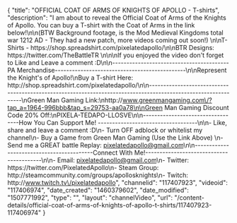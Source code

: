 {
    "title": "OFFICIAL COAT OF ARMS OF KNIGHTS OF APOLLO - T-shirts",
    "description": "I am about to reveal the Official Coat of Arms of the Knights of Apollo.  You can buy a T-shirt with the Coat of Arms in the link below!\n\n(BTW Background footage, is the Mod Medieval Kingdoms total war 1212 AD - They had a new patch, more videos coming out soon!) \n\nT-Shirts - https:\/\/shop.spreadshirt.com\/pixelatedapollo\/\n\nBTR Designs: https:\/\/twitter.com\/TheBattleTR \n\n\nIf you enjoyed the video don't forget to Like and Leave a comment :D\n\n-----------------------------------------PA Merchandise----------------------------------------------\n\nRepresent the Knight's of Apollo!\nBuy a T-shirt Here: http:\/\/shop.spreadshirt.com\/pixelatedapollo\/\n\n---------------------------------------------------------------------------------------------------------------\nGreen Man Gaming Link:\nhttp:\/\/www.greenmangaming.com\/?tap_a=1964-996bbb&tap_s=29753-aa0a78\n\nGreen Man Gaming Discount Code 20% Off:\nPIXELA-TEDAPO-LLOSVE\n\n----------------------------------How You Can Support Me! -----------------------------------\n\n- Like, share and leave a comment :D\n- Turn OFF adblock or whitelist my channel\n- Buy a Game from Green Man Gaming (Use the Link Above) \n- Send me a GREAT battle Replay: pixelatedapollo@gmail.com\n\n------------------------------------------Connect With Me!-----------------------------------------\n\n- Email: pixelatedapollo@gmail.com\n- Twitter: https:\/\/twitter.com\/PixelatedApollo\n- Steam Group:  http:\/\/steamcommunity.com\/groups\/apollosknights\n- Twitch: http:\/\/www.twitch.tv\/pixelatedapollo",
    "channelid": "117407923",
    "videoid": "117406974",
    "date_created": "1460379602",
    "date_modified": "1507771992",
    "type": "",
    "layout": "channelVideo",
    "url": "\/content-details\/official-coat-of-arms-of-knights-of-apollo-t-shirts\/117407923-117406974"
}